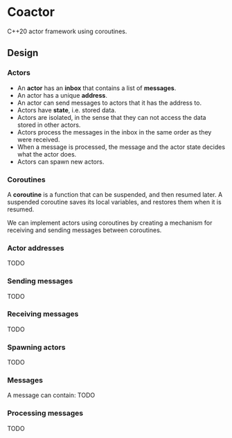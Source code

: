 # Coactor

C++20 actor framework using coroutines.

## Design

### Actors

- An **actor** has an **inbox** that contains a list of **messages**.
- An actor has a unique **address**.
- An actor can send messages to actors that it has the address to.
- Actors have **state**, i.e. stored data.
- Actors are isolated, in the sense that they can not access the data stored in other actors.
- Actors process the messages in the inbox in the same order as they were received.
- When a message is processed, the message and the actor state decides what the actor does.
- Actors can spawn new actors.

### Coroutines

A **coroutine** is a function that can be suspended, and then resumed later.
A suspended coroutine saves its local variables, and restores them when it is resumed.

We can implement actors using coroutines by creating a mechanism for receiving and sending messages between coroutines.

### Actor addresses

TODO

### Sending messages

TODO

### Receiving messages

TODO

### Spawning actors

TODO

### Messages

A message can contain: TODO

### Processing messages

TODO
